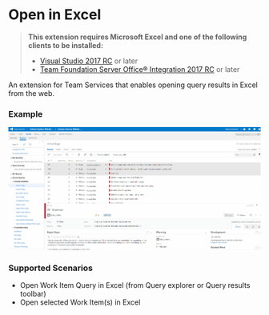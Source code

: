 # Open in Excel

> **This extension requires Microsoft Excel and one of the following clients to be installed:**
> - [Visual Studio 2017 RC](https://www.visualstudio.com/downloads/#visual-studio-enterprise-2017-rc) or later        
> - [Team Foundation Server Office® Integration 2017 RC](https://www.visualstudio.com/downloads/#team-foundation-server-office-integration-2017-rc) or later

An extension for Team Services that enables opening query results in Excel from the web. 

### Example
![Open in Excel scenarios](img/openinexcel.gif?raw=true)

### Supported Scenarios
* Open Work Item Query in Excel (from Query explorer or Query results toolbar)
* Open selected Work Item(s) in Excel

